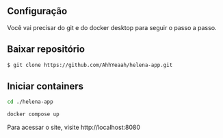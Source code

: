 ## Configuração

Você vai precisar do git e do docker desktop para seguir o passo a passo.

## Baixar repositório

```bash
$ git clone https://github.com/AhhYeaah/helena-app.git
```

## Iniciar containers

```bash
cd ./helena-app

docker compose up
```

Para acessar o site, visite http://localhost:8080
